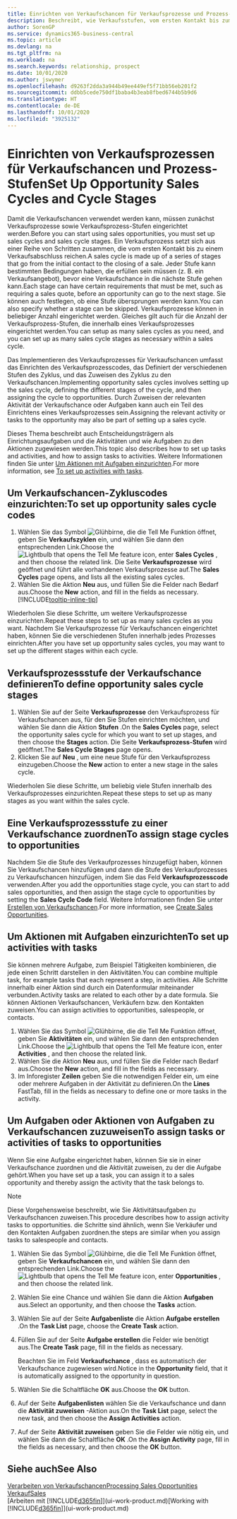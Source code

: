 ```yaml
---
title: Einrichten von Verkaufschancen für Verkaufsprozesse und Prozess-Stufen| Microsoft Docs
description: Beschreibt, wie Verkaufsstufen, vom ersten Kontakt bis zum Schließen definiert, einen Verkaufsprozess erstellt und diesen zu Verkaufschancen in Business Central zuweist.
author: SorenGP
ms.service: dynamics365-business-central
ms.topic: article
ms.devlang: na
ms.tgt_pltfrm: na
ms.workload: na
ms.search.keywords: relationship, prospect
ms.date: 10/01/2020
ms.author: jswymer
ms.openlocfilehash: d9263f2dda3a944b49ee449ef5f71bb56eb201f2
ms.sourcegitcommit: ddbb5cede750df1baba4b3eab8fbed6744b5b9d6
ms.translationtype: HT
ms.contentlocale: de-DE
ms.lasthandoff: 10/01/2020
ms.locfileid: "3925132"
---
```

# <a name="set-up-opportunity-sales-cycles-and-cycle-stages"></a><span data-ttu-id="f077d-103">Einrichten von Verkaufsprozessen für Verkaufschancen und Prozess-Stufen</span><span class="sxs-lookup"><span data-stu-id="f077d-103">Set Up Opportunity Sales Cycles and Cycle Stages</span></span>
<span data-ttu-id="f077d-104">Damit die Verkaufschancen verwendet werden kann, müssen zunächst Verkaufsprozesse sowie Verkaufsprozess-Stufen eingerichtet werden.</span><span class="sxs-lookup"><span data-stu-id="f077d-104">Before you can start using sales opportunities, you must set up sales cycles and sales cycle stages.</span></span> <span data-ttu-id="f077d-105">Ein Verkaufsprozess setzt sich aus einer Reihe von Schritten zusammen, die vom ersten Kontakt bis zu einem Verkaufsabschluss reichen.</span><span class="sxs-lookup"><span data-stu-id="f077d-105">A sales cycle is made up of a series of stages that go from the initial contact to the closing of a sale.</span></span> <span data-ttu-id="f077d-106">Jeder Stufe kann bestimmten Bedingungen haben, die erfüllen sein müssen (z. B. ein Verkaufsangebot), bevor eine Verkaufschance in die nächste Stufe gehen kann.</span><span class="sxs-lookup"><span data-stu-id="f077d-106">Each stage can have certain requirements that must be met, such as requiring a sales quote, before an opportunity can go to the next stage.</span></span> <span data-ttu-id="f077d-107">Sie können auch festlegen, ob eine Stufe übersprungen werden kann.</span><span class="sxs-lookup"><span data-stu-id="f077d-107">You can also specify whether a stage can be skipped.</span></span> <span data-ttu-id="f077d-108">Verkaufsprozesse können in beliebiger Anzahl eingerichtet werden. Gleiches gilt auch für die Anzahl der Verkaufsprozess-Stufen, die innerhalb eines Verkaufsprozesses eingerichtet werden.</span><span class="sxs-lookup"><span data-stu-id="f077d-108">You can setup as many sales cycles as you need, and you can set up as many sales cycle stages as necessary within a sales cycle.</span></span>

<span data-ttu-id="f077d-109">Das Implementieren des Verkaufsprozesses für Verkaufschancen umfasst das Einrichten des Verkaufsprozesscodes, das Definiert der verschiedenen Stufen des Zyklus, und das Zuweisen des Zyklus zu den Verkaufschancen.</span><span class="sxs-lookup"><span data-stu-id="f077d-109">Implementing opportunity sales cycles involves setting up the sales cycle, defining the different stages of the cycle, and then assigning the cycle to opportunities.</span></span> <span data-ttu-id="f077d-110">Durch Zuweisen der relevanten Aktivität der Verkaufschance oder Aufgaben kann auch ein Teil des Einrichtens eines Verkaufsprozesses sein.</span><span class="sxs-lookup"><span data-stu-id="f077d-110">Assigning the relevant activity or tasks to the opportunity may also be part of setting up a sales cycle.</span></span>

<span data-ttu-id="f077d-111">Dieses Thema beschreibt auch Entscheidungsträgern als Einrichtungsaufgaben und die Aktivitäten und wie Aufgaben zu den Aktionen zugewiesen werden.</span><span class="sxs-lookup"><span data-stu-id="f077d-111">This topic also describes how to set up tasks and activities, and how to assign tasks to activities.</span></span> <span data-ttu-id="f077d-112">Weitere Informationen finden Sie unter [Um Aktionen mit Aufgaben einzurichten](marketing-how-setup-opportunity-sales-cycles-stages.md#to-set-up-activities-with-tasks).</span><span class="sxs-lookup"><span data-stu-id="f077d-112">For more information, see [To set up activities with tasks](marketing-how-setup-opportunity-sales-cycles-stages.md#to-set-up-activities-with-tasks).</span></span>

## <a name="to-set-up-opportunity-sales-cycle-codes"></a><span data-ttu-id="f077d-113">Um Verkaufschancen-Zykluscodes einzurichten:</span><span class="sxs-lookup"><span data-stu-id="f077d-113">To set up opportunity sales cycle codes</span></span>
1. <span data-ttu-id="f077d-114">Wählen Sie das Symbol ![Glühbirne, die die Tell Me Funktion öffnet](media/ui-search/search_small.png "Was möchten Sie tun?"), geben Sie **Verkaufszyklen** ein, und wählen Sie dann den entsprechenden Link.</span><span class="sxs-lookup"><span data-stu-id="f077d-114">Choose the ![Lightbulb that opens the Tell Me feature](media/ui-search/search_small.png "Tell me what you want to do") icon, enter **Sales Cycles** , and then choose the related link.</span></span> <span data-ttu-id="f077d-115">Die Seite **Verkaufsprozesse** wird geöffnet und führt alle vorhandenen Verkaufsprozesse auf.</span><span class="sxs-lookup"><span data-stu-id="f077d-115">The **Sales Cycles** page opens, and lists all the existing sales cycles.</span></span>
2. <span data-ttu-id="f077d-116">Wählen Sie die Aktion **Neu** aus, und füllen Sie die Felder nach Bedarf aus.</span><span class="sxs-lookup"><span data-stu-id="f077d-116">Choose the **New** action, and fill in the fields as necessary.</span></span> [!INCLUDE[tooltip-inline-tip](includes/tooltip-inline-tip_md.md)]

<span data-ttu-id="f077d-117">Wiederholen Sie diese Schritte, um weitere Verkaufsprozesse einzurichten.</span><span class="sxs-lookup"><span data-stu-id="f077d-117">Repeat these steps to set up as many sales cycles as you want.</span></span> <span data-ttu-id="f077d-118">Nachdem Sie Verkaufsprozesse für Verkaufschancen eingerichtet haben, können Sie die verschiedenen Stufen innerhalb jedes Prozesses einrichten.</span><span class="sxs-lookup"><span data-stu-id="f077d-118">After you have set up opportunity sales cycles, you may want to set up the different stages within each cycle.</span></span>

## <a name="to-define-opportunity-sales-cycle-stages"></a><span data-ttu-id="f077d-119">Verkaufsprozessstufe der Verkaufschance definieren</span><span class="sxs-lookup"><span data-stu-id="f077d-119">To define opportunity sales cycle stages</span></span>
1. <span data-ttu-id="f077d-120">Wählen Sie auf der Seite **Verkaufsprozesse** den Verkaufsprozess für Verkaufschancen aus, für den Sie Stufen einrichten möchten, und wählen Sie dann die Aktion **Stufen** .</span><span class="sxs-lookup"><span data-stu-id="f077d-120">On the **Sales Cycles** page, select the opportunity sales cycle for which you want to set up stages, and then choose the **Stages** action.</span></span> <span data-ttu-id="f077d-121">Die Seite **Verkaufsprozess-Stufen** wird geöffnet.</span><span class="sxs-lookup"><span data-stu-id="f077d-121">The **Sales Cycle Stages** page opens.</span></span>
2. <span data-ttu-id="f077d-122">Klicken Sie auf **Neu** , um eine neue Stufe für den Verkaufsprozess einzugeben.</span><span class="sxs-lookup"><span data-stu-id="f077d-122">Choose the **New** action to enter a new stage in the sales cycle.</span></span>

<span data-ttu-id="f077d-123">Wiederholen Sie diese Schritte, um beliebig viele Stufen innerhalb des Verkaufsprozesses einzurichten.</span><span class="sxs-lookup"><span data-stu-id="f077d-123">Repeat these steps to set up as many stages as you want within the sales cycle.</span></span>

## <a name="to-assign-stage-cycles-to-opportunities"></a><span data-ttu-id="f077d-124">Eine Verkaufsprozessstufe zu einer Verkaufschance zuordnen</span><span class="sxs-lookup"><span data-stu-id="f077d-124">To assign stage cycles to opportunities</span></span>
<span data-ttu-id="f077d-125">Nachdem Sie die Stufe des Verkaufprozesses hinzugefügt haben, können Sie Verkaufschancen hinzufügen und dann die Stufe des Verkaufprozesses zu Verkaufschancen hinzufügen, indem Sie das Feld **Verkaufsprozesscode** verwenden.</span><span class="sxs-lookup"><span data-stu-id="f077d-125">After you add the opportunities stage cycle, you can start to add sales opportunities, and then assign the stage cycle to opportunities by setting the **Sales Cycle Code** field.</span></span> <span data-ttu-id="f077d-126">Weitere Informationen finden Sie unter [Erstellen von Verkaufschancen](marketing-how-create-opportunities.md).</span><span class="sxs-lookup"><span data-stu-id="f077d-126">For more information, see [Create Sales Opportunities](marketing-how-create-opportunities.md).</span></span>

## <a name="to-set-up-activities-with-tasks"></a><span data-ttu-id="f077d-127">Um Aktionen mit Aufgaben einzurichten</span><span class="sxs-lookup"><span data-stu-id="f077d-127">To set up activities with tasks</span></span>
<span data-ttu-id="f077d-128">Sie können mehrere Aufgabe, zum Beispiel Tätigkeiten kombinieren, die jede einen Schritt darstellen in den Aktivitäten.</span><span class="sxs-lookup"><span data-stu-id="f077d-128">You can combine multiple task, for example tasks that each represent a step, in activities.</span></span> <span data-ttu-id="f077d-129">Alle Schritte innerhalb einer Aktion sind durch ein Datenformular miteinander verbunden.</span><span class="sxs-lookup"><span data-stu-id="f077d-129">Activity tasks are related to each other by a date formula.</span></span> <span data-ttu-id="f077d-130">Sie können Aktionen Verkaufschancen, Verkäufern bzw. den Kontakten zuweisen.</span><span class="sxs-lookup"><span data-stu-id="f077d-130">You can assign activities to opportunities, salespeople, or contacts.</span></span>

1. <span data-ttu-id="f077d-131">Wählen Sie das Symbol ![Glühbirne, die die Tell Me Funktion öffnet](media/ui-search/search_small.png "Was möchten Sie tun?"), geben Sie **Aktivitäten** ein, und wählen Sie dann den entsprechenden Link.</span><span class="sxs-lookup"><span data-stu-id="f077d-131">Choose the ![Lightbulb that opens the Tell Me feature](media/ui-search/search_small.png "Tell me what you want to do") icon, enter **Activities** , and then choose the related link.</span></span>
2. <span data-ttu-id="f077d-132">Wählen Sie die Aktion **Neu** aus, und füllen Sie die Felder nach Bedarf aus.</span><span class="sxs-lookup"><span data-stu-id="f077d-132">Choose the **New** action, and fill in the fields as necessary.</span></span>
3. <span data-ttu-id="f077d-133">Im Inforegister **Zeilen** geben Sie die notwendigen Felder ein, um eine oder mehrere Aufgaben in der Aktivität zu definieren.</span><span class="sxs-lookup"><span data-stu-id="f077d-133">On the **Lines** FastTab, fill in the fields as necessary to define one or more tasks in the activity.</span></span>

## <a name="to-assign-tasks-or-activities-of-tasks-to-opportunities"></a><span data-ttu-id="f077d-134">Um Aufgaben oder Aktionen von Aufgaben zu Verkaufschancen zuzuweisen</span><span class="sxs-lookup"><span data-stu-id="f077d-134">To assign tasks or activities of tasks to opportunities</span></span>
<span data-ttu-id="f077d-135">Wenn Sie eine Aufgabe eingerichtet haben, können Sie sie in einer Verkaufschance zuordnen und die Aktivität zuweisen, zu der die Aufgabe gehört.</span><span class="sxs-lookup"><span data-stu-id="f077d-135">When you have set up a task, you can assign it to a sales opportunity and thereby assign the activity that the task belongs to.</span></span>

> [!NOTE]  
>   <span data-ttu-id="f077d-136">Diese Vorgehensweise beschreibt, wie Sie Aktivitätsaufgaben zu Verkaufschancen zuweisen.</span><span class="sxs-lookup"><span data-stu-id="f077d-136">This procedure describes how to assign activity tasks to opportunities.</span></span> <span data-ttu-id="f077d-137">die Schritte sind ähnlich, wenn Sie Verkäufer und den Kontakten Aufgaben zuordnen.</span><span class="sxs-lookup"><span data-stu-id="f077d-137">the steps are similar when you assign tasks to salespeople and contacts.</span></span>

1. <span data-ttu-id="f077d-138">Wählen Sie das Symbol ![Glühbirne, die die Tell Me Funktion öffnet](media/ui-search/search_small.png "Was möchten Sie tun?"), geben Sie **Verkaufschancen** ein, und wählen Sie dann den entsprechenden Link.</span><span class="sxs-lookup"><span data-stu-id="f077d-138">Choose the ![Lightbulb that opens the Tell Me feature](media/ui-search/search_small.png "Tell me what you want to do") icon, enter **Opportunities** , and then choose the related link.</span></span>
2. <span data-ttu-id="f077d-139">Wählen Sie eine Chance und wählen Sie dann die Aktion **Aufgaben** aus.</span><span class="sxs-lookup"><span data-stu-id="f077d-139">Select an opportunity, and then choose the **Tasks** action.</span></span>
3. <span data-ttu-id="f077d-140">Wählen Sie auf der Seite **Aufgabenliste** die Aktion **Aufgabe erstellen** .</span><span class="sxs-lookup"><span data-stu-id="f077d-140">On the **Task List** page, choose the **Create Task** action.</span></span>
4.  <span data-ttu-id="f077d-141">Füllen Sie auf der Seite **Aufgabe erstellen** die Felder wie benötigt aus.</span><span class="sxs-lookup"><span data-stu-id="f077d-141">The **Create Task** page, fill in the fields as necessary.</span></span>

    <span data-ttu-id="f077d-142">Beachten Sie im Feld **Verkaufschance** , dass es automatisch der Verkaufschance zugewiesen wird.</span><span class="sxs-lookup"><span data-stu-id="f077d-142">Notice in the **Opportunity** field, that it is automatically assigned to the opportunity in question.</span></span>
5. <span data-ttu-id="f077d-143">Wählen Sie die Schaltfläche **OK** aus.</span><span class="sxs-lookup"><span data-stu-id="f077d-143">Choose the **OK** button.</span></span>
6. <span data-ttu-id="f077d-144">Auf der Seite **Aufgabenlisten** wählen Sie die Verkaufschance und dann die **Aktivität zuweisen** -Aktion aus.</span><span class="sxs-lookup"><span data-stu-id="f077d-144">On the **Task List** page, select the new task, and then choose the **Assign Activities** action.</span></span>
7. <span data-ttu-id="f077d-145">Auf der Seite **Aktivität zuweisen** geben Sie die Felder wie nötig ein, und wählen Sie dann die Schaltfläche **OK** .</span><span class="sxs-lookup"><span data-stu-id="f077d-145">On the **Assign Activity** page, fill in the fields as necessary, and then choose the **OK** button.</span></span>

## <a name="see-also"></a><span data-ttu-id="f077d-146">Siehe auch</span><span class="sxs-lookup"><span data-stu-id="f077d-146">See Also</span></span>
[<span data-ttu-id="f077d-147">Verarbeiten von Verkaufschancen</span><span class="sxs-lookup"><span data-stu-id="f077d-147">Processing Sales Opportunities</span></span>](marketing-processing-sales-opportunities.md)  
[<span data-ttu-id="f077d-148">Verkauf</span><span class="sxs-lookup"><span data-stu-id="f077d-148">Sales</span></span>](sales-manage-sales.md)  
<span data-ttu-id="f077d-149">[Arbeiten mit [!INCLUDE[d365fin](includes/d365fin_md.md)]](ui-work-product.md)</span><span class="sxs-lookup"><span data-stu-id="f077d-149">[Working with [!INCLUDE[d365fin](includes/d365fin_md.md)]](ui-work-product.md)</span></span>
